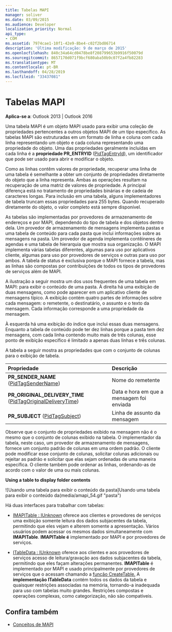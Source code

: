 ```yaml
---
title: Tabelas MAPI
manager: soliver
ms.date: 03/09/2015
ms.audience: Developer
localization_priority: Normal
api_type:
- COM
ms.assetid: 7974cae1-10f1-42e9-8be4-c02f2bd86714
description: 'Última modificação: 9 de março de 2015'
ms.openlocfilehash: 840c34a64cd0478be8f208799653b9916f50079d
ms.sourcegitcommit: 8657170d071f9bcf680aba50b9c07f2a4fb82283
ms.translationtype: MT
ms.contentlocale: pt-BR
ms.lasthandoff: 04/28/2019
ms.locfileid: "33437081"
---
```

# <a name="mapi-tables"></a>Tabelas MAPI
  
**Aplica-se a**: Outlook 2013 | Outlook 2016 
  
Uma tabela MAPI é um objeto MAPI usado para exibir uma coleção de propriedades pertencentes a outros objetos MAPI de um tipo específico. As tabelas MAPI são estruturadas em um formato de linha e coluna com cada linha representando um objeto e cada coluna representando uma propriedade do objeto. Uma das propriedades geralmente incluídas em cada linha é a **propriedade PR_ENTRYID** ([PidTagEntryId](pidtagentryid-canonical-property.md)), um identificador que pode ser usado para abrir e modificar o objeto. 
  
Como as linhas contêm valores de propriedade, recuperar uma linha de uma tabela é semelhante a obter um conjunto de propriedades diretamente do objeto que a linha representa. Ambas as operações resultam na recuperação de uma matriz de valores de propriedade. A principal diferença está no tratamento de propriedades binárias e de cadeia de caracteres longas. Para inclusão em uma tabela, alguns implementadores de tabela truncam essas propriedades para 255 bytes. Quando recuperado diretamente do objeto, o valor completo está sempre disponível.
  
As tabelas são implementadas por provedores de armazenamento de endereços e por MAPI, dependendo do tipo de tabela e dos objetos dentro dela. Um provedor de armazenamento de mensagens implementa pastas e uma tabela de conteúdo para cada pasta que inclui informações sobre as mensagens na pasta. Um provedor de agenda implementa contêineres de agendas e uma tabela de hierarquia que mostra sua organização. O MAPI implementa várias tabelas diferentes, algumas para uso por aplicativos cliente, algumas para uso por provedores de serviços e outras para uso por ambos. A tabela de status é exclusiva porque o MAPI fornece a tabela, mas as linhas são compostas por contribuições de todos os tipos de provedores de serviços além de MAPI. 
  
A ilustração a seguir mostra um dos usos frequentes de uma tabela em MAPI: para exibir o conteúdo de uma pasta. À direita há uma exibição de duas mensagens, como pode aparecer em um aplicativo cliente de mensagens típico. A exibição contém quatro partes de informações sobre cada mensagem: o remetente, o destinatário, o assunto e o texto da mensagem. Cada informação corresponde a uma propriedade da mensagem.
  
À esquerda há uma exibição do índice que inclui essas duas mensagens. Enquanto a tabela de conteúdo pode ter dez linhas porque a pasta tem dez mensagens, com cada linha contendo muito mais de três colunas, esse ponto de exibição específico é limitado a apenas duas linhas e três colunas.
  
A tabela a seguir mostra as propriedades que com o conjunto de colunas para o exibição de tabela.
  
|**Propriedade**|**Descrição**|
|:-----|:-----|
|**PR_SENDER_NAME** ([PidTagSenderName](pidtagsendername-canonical-property.md))  <br/> |Nome do remetente  <br/> |
|**PR_ORIGINAL_DELIVERY_TIME** ([PidTagOriginalDeliveryTime](pidtagoriginaldeliverytime-canonical-property.md))  <br/> |Data e hora em que a mensagem foi enviada  <br/> |
|**PR_SUBJECT** ([PidTagSubject](pidtagsubject-canonical-property.md))  <br/> |Linha de assunto da mensagem  <br/> |
   
Observe que o conjunto de propriedades exibido na mensagem não é o mesmo que o conjunto de colunas exibido na tabela. O implementador da tabela, neste caso, um provedor de armazenamento de mensagens, fornece um conjunto padrão de colunas em uma ordem padrão. O cliente pode modificar esse conjunto de colunas, solicitar colunas adicionais ou rejeitar as padrão e solicitar que elas sejam ordenadas de uma maneira específica. O cliente também pode ordenar as linhas, ordenando-as de acordo com o valor de uma ou mais colunas.
  
**Using a table to display folder contents**
  
![Usando uma tabela para exibir o conteúdo da pasta]Usando uma tabela para exibir o conteúdo da(media/amapi_54.gif "pasta")
  
Há duas interfaces para trabalhar com tabelas:
  
- [IMAPITable : IUnknown](imapitableiunknown.md) oferece aos clientes e provedores de serviços uma exibição somente leitura dos dados subjacentes da tabela, permitindo que eles vejam e alterem somente a apresentação. Vários usuários podem acessar os mesmos dados simultaneamente com **IMAPITable**. **IMAPITable é** implementado por MAPI e por provedores de serviços. 
    
- [ITableData : IUnknown](itabledataiunknown.md) oferece aos clientes e aos provedores de serviços acesso de leitura/gravação aos dados subjacentes da tabela, permitindo que eles façam alterações permanentes. **IMAPITable** é implementado por MAPI e usado principalmente por provedores de serviços que o acessam chamando a [função CreateTable.](createtable.md) A **implementação ITableData** contém todos os dados da tabela e quaisquer restrições associadas na memória, tornando-a inadequada para uso com tabelas muito grandes. Restrições compostas e operações complexas, como categorização, não são compatíveis. 
    
## <a name="see-also"></a>Confira também

- [Conceitos de MAPI](mapi-concepts.md)

